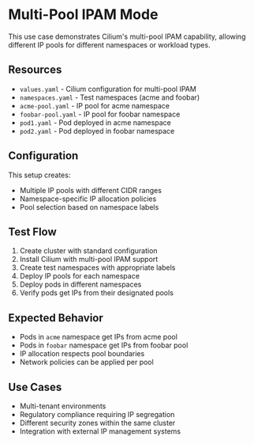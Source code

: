 # Multi-Pool IPAM Mode

This use case demonstrates Cilium's multi-pool IPAM capability, allowing different IP pools for different namespaces or workload types.

## Resources

- `values.yaml` - Cilium configuration for multi-pool IPAM
- `namespaces.yaml` - Test namespaces (acme and foobar)
- `acme-pool.yaml` - IP pool for acme namespace
- `foobar-pool.yaml` - IP pool for foobar namespace
- `pod1.yaml` - Pod deployed in acme namespace
- `pod2.yaml` - Pod deployed in foobar namespace

## Configuration

This setup creates:
- Multiple IP pools with different CIDR ranges
- Namespace-specific IP allocation policies
- Pool selection based on namespace labels

## Test Flow

1. Create cluster with standard configuration
2. Install Cilium with multi-pool IPAM support
3. Create test namespaces with appropriate labels
4. Deploy IP pools for each namespace
5. Deploy pods in different namespaces
6. Verify pods get IPs from their designated pools

## Expected Behavior

- Pods in `acme` namespace get IPs from acme pool
- Pods in `foobar` namespace get IPs from foobar pool
- IP allocation respects pool boundaries
- Network policies can be applied per pool

## Use Cases

- Multi-tenant environments
- Regulatory compliance requiring IP segregation
- Different security zones within the same cluster
- Integration with external IP management systems